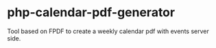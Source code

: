 # php-calendar-pdf-generator
Tool based on FPDF to create a weekly calendar pdf with events server side.


